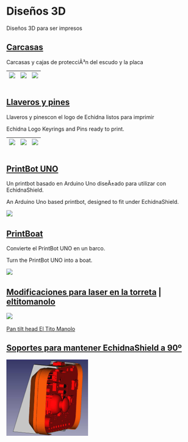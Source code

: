 # Diseños 3D
Diseños 3D para ser impresos

## [Carcasas](https://github.com/EchidnaShield/Recursos/tree/master/Dise%C3%B1os3D/Carcasas)
Carcasas y cajas de protecciÃ³n del escudo y la placa

|[<img src="https://github.com/EchidnaShield/Recursos/blob/master/Dise%C3%B1os3D/Carcasas/TapaShield/Echidnalogo.png" height="100"/> </p>](https://github.com/EchidnaShield/Recursos/blob/master/Dise%C3%B1os3D/Carcasas/TapaShield/Tapa_logo.stl) |[<img src="https://github.com/EchidnaShield/Recursos/blob/master/Dise%C3%B1os3D/Carcasas/TapaShield/tapanombre.png" height="100"/> </p>](https://github.com/EchidnaShield/Recursos/blob/master/Dise%C3%B1os3D/Carcasas/TapaShield/tapa_nombre.stl)|[<img src="https://github.com/EchidnaShield/Recursos/blob/master/Dise%C3%B1os3D/Carcasas/Base/carcasa.png" height="100"/> </p>](https://github.com/EchidnaShield/Recursos/blob/master/Dise%C3%B1os3D/Carcasas/Base/Caixa_echidnaShield_001.stl)|
| ----- | ----- | ----- |

## [Llaveros y pines](https://github.com/EchidnaShield/Recursos/tree/master/Dise%C3%B1os3D/Keyrings%20and%20pins)
 Llaveros y pinescon el logo de Echidna listos para imprimir

Echidna Logo Keyrings and Pins ready to print.

|[<img src="https://github.com/EchidnaShield/Recursos/blob/master/Dise%C3%B1os3D/Keyrings%20and%20pins/Echidna_keyring.jpg" height="100"/> </p>](https://github.com/EchidnaShield/Recursos/blob/master/Dise%C3%B1os3D/Keyrings%20and%20pins/) |[<img src="https://github.com/EchidnaShield/Recursos/blob/master/Dise%C3%B1os3D/Keyrings%20and%20pins/Echidna_keyring2.jpg" height="100"/> </p>](https://github.com/EchidnaShield/Recursos/blob/master/Dise%C3%B1os3D/Keyrings%20and%20pins/)|[<img src="https://github.com/EchidnaShield/Recursos/blob/master/Dise%C3%B1os3D/Keyrings%20and%20pins/Echidna_pin.jpg" height="100"/> </p>](https://github.com/EchidnaShield/Recursos/blob/master/Dise%C3%B1os3D/Keyrings%20and%20pins/)|
| ----- | ----- | ----- |


## [PrintBot UNO](https://github.com/EchidnaShield/Recursos/tree/master/Dise%C3%B1os3D/Printbot)

 Un printbot basado en Arduino Uno diseÃ±ado para utilizar con EchidnaShield.

An Arduino Uno based printbot, designed to fit under EchidnaShield.

[<img src="https://github.com/EchidnaShield/Recursos/blob/master/Dise%C3%B1os3D/Printbot/printbot_view2.jpg" height="150"/> </p>](https://github.com/EchidnaShield/Recursos/blob/master/Dise%C3%B1os3D/Printbot/)

## [PrintBoat](https://github.com/EchidnaShield/Recursos/tree/master/Dise%C3%B1os3D/PrintBoat)
Convierte el  PrintBot UNO en un barco.

Turn the PrintBot UNO into a boat.

[<img src="https://github.com/EchidnaShield/Recursos/blob/master/Dise%C3%B1os3D/PrintBoat/printboat1.jpg" height="150"/> </p>](https://github.com/EchidnaShield/Recursos/blob/master/Dise%C3%B1os3D/PrintBoat/)

## [Modificaciones para laser en la torreta](https://github.com/EchidnaShield/Recursos/tree/master/Dise%C3%B1os3D/Torreta) |  [eltitomanolo](https://www.thingiverse.com/eltitomanolo/about)

[<img src="https://github.com/EchidnaShield/Recursos/blob/master/Dise%C3%B1os3D/Torreta/Torreta.jpg" height="200"/> </p>](https://github.com/EchidnaShield/Recursos/tree/master/Dise%C3%B1os3D/Torreta)

[Pan tilt head El Tito Manolo](https://www.thingiverse.com/thing:2467743)


## [Soportes para mantener EchidnaShield a 90º](https://github.com/EchidnaShield/Recursos/tree/master/Dise%C3%B1os3D/Soportes_90%C2%BA)



[<img src="https://github.com/EchidnaShield/Recursos/blob/master/Dise%C3%B1os3D/Soportes_90%C2%BA/soportes_E.jpg" height="200"/> </p>](https://github.com/EchidnaShield/Recursos/tree/master/Dise%C3%B1os3D/Soportes_90%C2%BA)

